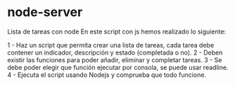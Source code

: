 # node-server
Lista de tareas con node
En este script con js hemos realizado lo siguiente:

1 - Haz un script que permita crear una lista de tareas, cada tarea debe contener un indicador, descripción y estado (completada o no).
2 - Deben existir las funciones para poder añadir, eliminar y completar tareas.
3 - Se debe poder elegir que función ejecutar por consola, se puede usar readline.
4 - Ejecuta el script usando Nodejs y comprueba que todo funcione.
